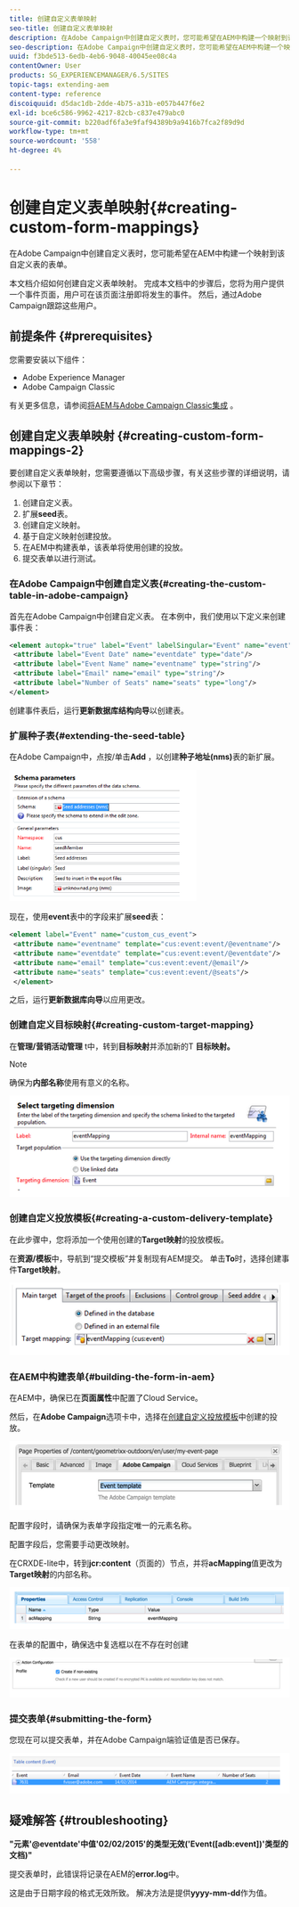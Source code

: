 ```yaml
---
title: 创建自定义表单映射
seo-title: 创建自定义表单映射
description: 在Adobe Campaign中创建自定义表时，您可能希望在AEM中构建一个映射到该自定义表的表单
seo-description: 在Adobe Campaign中创建自定义表时，您可能希望在AEM中构建一个映射到该自定义表的表单
uuid: f3bde513-6edb-4eb6-9048-40045ee08c4a
contentOwner: User
products: SG_EXPERIENCEMANAGER/6.5/SITES
topic-tags: extending-aem
content-type: reference
discoiquuid: d5dac1db-2dde-4b75-a31b-e057b447f6e2
exl-id: bce6c586-9962-4217-82cb-c837e479abc0
source-git-commit: b220adf6fa3e9faf94389b9a9416b7fca2f89d9d
workflow-type: tm+mt
source-wordcount: '558'
ht-degree: 4%

---
```


# 创建自定义表单映射{#creating-custom-form-mappings}

在Adobe Campaign中创建自定义表时，您可能希望在AEM中构建一个映射到该自定义表的表单。

本文档介绍如何创建自定义表单映射。 完成本文档中的步骤后，您将为用户提供一个事件页面，用户可在该页面注册即将发生的事件。 然后，通过Adobe Campaign跟踪这些用户。

## 前提条件 {#prerequisites}

您需要安装以下组件：

* Adobe Experience Manager
* Adobe Campaign Classic

有关更多信息，请参阅[将AEM与Adobe Campaign Classic集成](/help/sites-administering/campaignonpremise.md) 。

## 创建自定义表单映射 {#creating-custom-form-mappings-2}

要创建自定义表单映射，您需要遵循以下高级步骤，有关这些步骤的详细说明，请参阅以下章节：

1. 创建自定义表。
1. 扩展&#x200B;**seed**&#x200B;表。
1. 创建自定义映射。
1. 基于自定义映射创建投放。
1. 在AEM中构建表单，该表单将使用创建的投放。
1. 提交表单以进行测试。

### 在Adobe Campaign中创建自定义表{#creating-the-custom-table-in-adobe-campaign}

首先在Adobe Campaign中创建自定义表。 在本例中，我们使用以下定义来创建事件表：

```xml
<element autopk="true" label="Event" labelSingular="Event" name="event">
 <attribute label="Event Date" name="eventdate" type="date"/>
 <attribute label="Event Name" name="eventname" type="string"/>
 <attribute label="Email" name="email" type="string"/>
 <attribute label="Number of Seats" name="seats" type="long"/>
</element>
```

创建事件表后，运行&#x200B;**更新数据库结构向导**&#x200B;以创建表。

### 扩展种子表{#extending-the-seed-table}

在Adobe Campaign中，点按/单击&#x200B;**Add** ，以创建&#x200B;**种子地址(nms)**&#x200B;表的新扩展。

![chlimage_1-194](assets/chlimage_1-194.png)

现在，使用&#x200B;**event**&#x200B;表中的字段来扩展&#x200B;**seed**&#x200B;表：

```xml
<element label="Event" name="custom_cus_event">
 <attribute name="eventname" template="cus:event:event/@eventname"/>
 <attribute name="eventdate" template="cus:event:event/@eventdate"/>
 <attribute name="email" template="cus:event:event/@email"/>
 <attribute name="seats" template="cus:event:event/@seats"/>
 </element>
```

之后，运行&#x200B;**更新数据库向导**&#x200B;以应用更改。

### 创建自定义目标映射{#creating-custom-target-mapping}

在&#x200B;**管理/营销活动管理** t中，转到&#x200B;**目标映射**&#x200B;并添加新的T **目标映射。**

>[!NOTE]
>
>确保为&#x200B;**内部名称**&#x200B;使用有意义的名称。

![chlimage_1-195](assets/chlimage_1-195.png)

### 创建自定义投放模板{#creating-a-custom-delivery-template}

在此步骤中，您将添加一个使用创建的&#x200B;**Target映射**&#x200B;的投放模板。

在&#x200B;**资源/模板**&#x200B;中，导航到“提交模板”并复制现有AEM提交。 单击&#x200B;**To**&#x200B;时，选择创建事件&#x200B;**Target映射**。

![chlimage_1-196](assets/chlimage_1-196.png)

### 在AEM中构建表单{#building-the-form-in-aem}

在AEM中，确保已在&#x200B;**页面属性**&#x200B;中配置了Cloud Service。

然后，在&#x200B;**Adobe Campaign**&#x200B;选项卡中，选择在[创建自定义投放模板](#creating-a-custom-delivery-template)中创建的投放。

![chlimage_1-197](assets/chlimage_1-197.png)

配置字段时，请确保为表单字段指定唯一的元素名称。

配置字段后，您需要手动更改映射。

在CRXDE-lite中，转到&#x200B;**jcr:content**（页面的）节点，并将&#x200B;**acMapping**&#x200B;值更改为&#x200B;**Target映射**&#x200B;的内部名称。

![chlimage_1-198](assets/chlimage_1-198.png)

在表单的配置中，确保选中复选框以在不存在时创建

![chlimage_1-199](assets/chlimage_1-199.png)

### 提交表单{#submitting-the-form}

您现在可以提交表单，并在Adobe Campaign端验证值是否已保存。

![chlimage_1-200](assets/chlimage_1-200.png)

## 疑难解答 {#troubleshooting}

**&quot;元素&#39;@eventdate&#39;中值&#39;02/02/2015&#39;的类型无效(&#39;Event([adb:event])&#39;类型的文档)&quot;**

提交表单时，此错误将记录在AEM的&#x200B;**error.log**&#x200B;中。

这是由于日期字段的格式无效所致。 解决方法是提供&#x200B;**yyyy-mm-dd**&#x200B;作为值。
